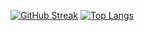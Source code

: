 [![GitHub Streak](https://streak-stats.demolab.com?user=BigLad23&theme=gruvbox_duo&hide_border=true&border_radius=0&date_format=M%20j%5B%2C%20Y%5D&mode=weekly)](https://git.io/streak-stats)
[![Top Langs](https://github-readme-stats.vercel.app/api/top-langs/?username=BigLad23&hide=Shaderlab,HLSL,Hack&langs_count=8&layout=compact&hide_border=true&theme=dark&bg_color=0d1117)](https://github.com/anuraghazra/github-readme-stats)
